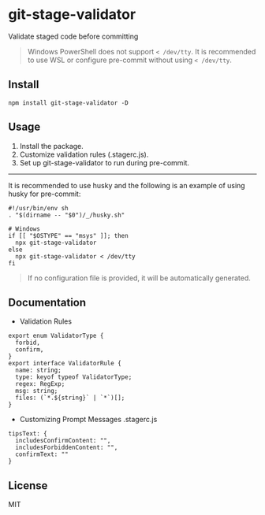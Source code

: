# git-stage-validator
Validate staged code before committing
> Windows PowerShell does not support `< /dev/tty`. It is recommended to use WSL or configure pre-commit without using `< /dev/tty`.
## Install
```
npm install git-stage-validator -D
```
## Usage
1. Install the package.
2. Customize validation rules (.stagerc.js).
3. Set up git-stage-validator to run during pre-commit.
---
It is recommended to use husky and the following is an example of using husky for pre-commit:
```
#!/usr/bin/env sh
. "$(dirname -- "$0")/_/husky.sh"

# Windows
if [[ "$OSTYPE" == "msys" ]]; then
  npx git-stage-validator
else
  npx git-stage-validator < /dev/tty
fi

```
> If no configuration file is provided, it will be automatically generated.
## Documentation
- Validation Rules
```
export enum ValidatorType {
  forbid,
  confirm,
}
export interface ValidatorRule {
  name: string;
  type: keyof typeof ValidatorType;
  regex: RegExp;
  msg: string;
  files: (`*.${string}` | `*`)[];
}
```
- Customizing Prompt Messages
.stagerc.js
```
tipsText: {
  includesConfirmContent: "",
  includesForbiddenContent: "",
  confirmText: ""
}
```

<!-- ## Q&A -->

## License
MIT

